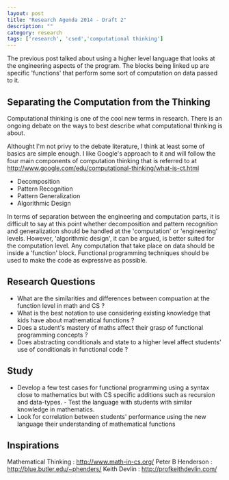```yaml
---
layout: post
title: "Research Agenda 2014 - Draft 2"
description: ""
category: research
tags: ['research', 'csed','computational thinking']
---
```


The previous post talked about using a higher level language that looks at the engineering aspects of the program. The blocks being linked up are specific 'functions' that perform some sort of computation on data passed to it.

## Separating the Computation from the Thinking
Computational thinking is one of the cool new terms in research. There is an ongoing debate on the ways to best describe what computational thinking is about. 

Althought I'm not privy to the debate literature, I think at least some of basics are simple enough. I like Google's approach to it and will follow the four main components of computation thinking that is referred to at http://www.google.com/edu/computational-thinking/what-is-ct.html

- Decomposition
- Pattern Recognition
- Pattern Generalization
- Algorithmic Design

In terms of separation between the engineering and computation parts, it is difficult to say at this point whether decomposition and pattern recognition and generalization should be handled at the 'computation' or 'engineering' levels.
However, 'algorithmic design', it can be argued, is better suited for the computation level. Any computation that take place on data should be inside a 'function' block. Functional programming techniques should be used to make the code as expressive as possible.

## Research Questions
- What are the similarities and differences between compuation at the function level in math and CS ?
- What is the best notation to use considering existing knowledge that kids have about mathematical functions ?
- Does a student's mastery of maths affect their grasp of functional programming concepts ?
- Does abstracting conditionals and state to a higher level affect students' use of conditionals in functional code ?

## Study
- Develop a few test cases for functional programming using a syntax close to mathematics but with CS specific additions such as recursion and data-types. - Test the language with students with similar knowledge in mathematics.
- Look for correlation between students' performance using the new language their understanding of mathematical functions

## Inspirations
Mathematical Thinking : http://www.math-in-cs.org/
Peter B Henderson			: http://blue.butler.edu/~phenders/
Keith Devlin					: http://profkeithdevlin.com/

